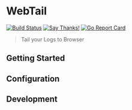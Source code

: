 # WebTail

[![Build Status](https://travis-ci.org/xzyaoi/webtail.svg?branch=master)](https://travis-ci.org/xzyaoi/webtail)
[![Say Thanks!](https://img.shields.io/badge/Say%20Thanks-!-1EAEDB.svg)](https://saythanks.io/to/xzyaoi)
[![Go Report Card](https://goreportcard.com/badge/github.com/xzyaoi/webtail)](https://goreportcard.com/report/github.com/xzyaoi/webtail)

> Tail your Logs to Browser

## Getting Started

## Configuration

## Development